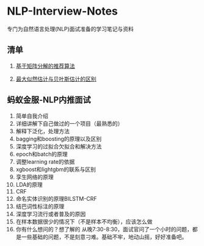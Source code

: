 # NLP-Interview-Notes
专门为自然语言处理(NLP)面试准备的学习笔记与资料
## 清单
1. [基于矩阵分解的推荐算法](https://www.jianshu.com/p/812234c0da87)

2. [最大似然估计与贝叶斯估计的区别](https://www.jianshu.com/p/ead99acd6437)

## 蚂蚁金服-NLP内推面试
1. 简单自我介绍
2. 详细讲解下自己做过的一个项目（最熟悉的）
3. 解释下泛化，处理方法
4. bagging和boosting的原理以及区别
5. 深度学习的过拟合欠拟合和解决方法
6. epoch和batch的原理
7. 调整learning rate的依据
8. xgboost和lightgbm的联系与区别
9. 孪生网络的原理
10. LDA的原理
11. CRF
12. 命名实体识别的原理BILSTM-CRF
13. 结巴词性标注的原理
14. 深度学习流行或者普及的原因
15. 在样本数据很少的情况下（不是样本不均衡），应该怎么做
16. 你有什么想问的？想了解的
从晚7:30-8:30，面试官问了一个小时的问题，都是一些基础的问题，不是刻意刁难。基础不牢，地动山摇，好好准备吧。
